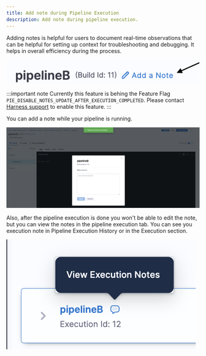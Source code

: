 ```yaml
---
title: Add note during Pipeline Execution
description: Add note during pipeline execution.
---
```


Adding notes is helpful for users to document real-time observations that can be helpful for setting up context for troubleshooting and debugging. It helps in overall efficiency during the process.

![](./static/add_note_pipeline.png)

:::important note
Currently this feature is behing the Feature Flag `PIE_DISABLE_NOTES_UPDATE_AFTER_EXECUTION_COMPLETED`. Please contact [Harness support](mailto:support@harness.io) to enable this feature.
:::

You can add a note while your pipeline is running. 

![](./static/add_note_during_pipeline_execution.png)

Also, after the pipeline execution is done you won't be able to edit the note, but you can view the notes in the pipeline execution tab.
You can see you execution note in Pipeline Execution History or in the Execution section.

![](./static/view_notes_in_pipeline_execution.png)